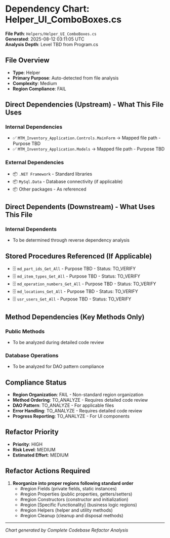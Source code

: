 # Dependency Chart: Helper_UI_ComboBoxes.cs

**File Path**: `Helpers/Helper_UI_ComboBoxes.cs`  
**Generated**: 2025-08-12 03:11:05 UTC  
**Analysis Depth**: Level TBD from Program.cs  

## File Overview
- **Type**: Helper
- **Primary Purpose**: Auto-detected from file analysis
- **Complexity**: Medium
- **Region Compliance**: FAIL

## Direct Dependencies (Upstream) - What This File Uses
### Internal Dependencies
- ✅ `MTM_Inventory_Application.Controls.MainForm` → Mapped file path - Purpose TBD
- ✅ `MTM_Inventory_Application.Models` → Mapped file path - Purpose TBD

### External Dependencies
- 📦 `.NET Framework` - Standard libraries
- 📦 `MySql.Data` - Database connectivity (if applicable)
- 📦 Other packages - As referenced

## Direct Dependents (Downstream) - What Uses This File  
### Internal Dependents
- To be determined through reverse dependency analysis

## Stored Procedures Referenced (If Applicable)
- 🗄️ `md_part_ids_Get_All` - Purpose TBD - Status: TO_VERIFY
- 🗄️ `md_item_types_Get_All` - Purpose TBD - Status: TO_VERIFY
- 🗄️ `md_operation_numbers_Get_All` - Purpose TBD - Status: TO_VERIFY
- 🗄️ `md_locations_Get_All` - Purpose TBD - Status: TO_VERIFY
- 🗄️ `usr_users_Get_All` - Purpose TBD - Status: TO_VERIFY

## Method Dependencies (Key Methods Only)
### Public Methods
- To be analyzed during detailed code review

### Database Operations
- To be analyzed for DAO pattern compliance

## Compliance Status
- **Region Organization**: FAIL - Non-standard region organization
- **Method Ordering**: TO_ANALYZE - Requires detailed code review
- **DAO Pattern**: TO_ANALYZE - For applicable files
- **Error Handling**: TO_ANALYZE - Requires detailed code review
- **Progress Reporting**: TO_ANALYZE - For UI components

## Refactor Priority
- **Priority**: HIGH
- **Risk Level**: MEDIUM
- **Estimated Effort**: MEDIUM

## Refactor Actions Required
1. **Reorganize into proper regions following standard order**
   - #region Fields (private fields, static instances)
   - #region Properties (public properties, getters/setters)
   - #region Constructors (constructor and initialization)
   - #region [Specific Functionality] (business logic regions)
   - #region Helpers (helper and utility methods)
   - #region Cleanup (cleanup and disposal methods)

---
*Chart generated by Complete Codebase Refactor Analysis*